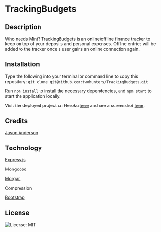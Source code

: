 # TrackingBudgets

## Description

Who needs Mint? TrackingBudgets is an online/offline finance tracker to keep on top of your deposits and personal expenses. Offline entries will be added to the tracker once a user gains an online connection again.


## Installation

Type the following into your terminal or command line to copy this repository: `git clone git@github.com:twohunters/TrackingBudgets.git`

Run `npm install` to install the necessary dependencies, and `npm start` to start the application locally.

Visit the deployed project on Heroku [here](https://morning-forest-27808.herokuapp.com/) and see a screenshot [here](./public/assets/deployed.png).


## Credits

[Jason Anderson](https://github.com/twohunters)


## Technology

[Express.js](https://expressjs.com/)

[Mongoose](https://mongoosejs.com/)

[Morgan](https://www.npmjs.com/package/morgan)

[Compression](https://www.npmjs.com/package/compression)

[Bootstrap](https://getbootstrap.com/)


## License

![License: MIT](https://img.shields.io/badge/License-MIT-yellow.svg)

